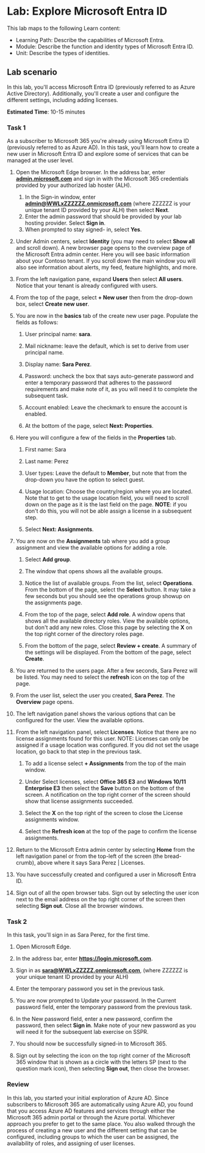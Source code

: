 <!---
---
lab:
    title: 'Explore Microsoft Entra ID User Settings'
    Learning Path/Module/Unit: 'Learning Path: Describe the capabilities of Microsoft Entra; Module 1: Describe the function and identity types of Microsoft Entra ID; Unit 3: Describe the Microsoft Entra identity types'
---
--->

# Lab: Explore Microsoft Entra ID

This lab maps to the following Learn content:

- Learning Path: Describe the capabilities of Microsoft Entra.
- Module: Describe the function and identity types of Microsoft Entra ID.
- Unit: Describe the types of identities.

## Lab scenario

In this lab, you'll access Microsoft Entra ID (previously referred to as Azure Active Directory).  Additionally, you'll create a user and configure the different settings, including adding licenses.  

**Estimated Time**: 10-15 minutes

### Task 1

As a subscriber to Microsoft 365 you're already using Microsoft Entra ID (previously referred to as Azure AD).  In this task, you’ll learn how to create a new user in Microsoft Entra ID and explore some of services that can be managed at the user level.

1. Open the Microsoft Edge browser. In the address bar, enter **[admin.microsoft.com](https://admin.microsoft.com)** and sign in with the Microsoft 365 credentials provided by your authorized lab hoster (ALH).
    1. In the Sign-in window, enter **admin@WWLxZZZZZZ.onmicrosoft.com** (where ZZZZZZ is your unique tenant ID provided by your ALH) then select **Next**.
    1. Enter the admin password that should be provided by your lab hosting provider. Select **Sign in**.
    1. When prompted to stay signed- in, select **Yes**.

1. Under Admin centers, select **Identity** (you may need to select **Show all** and scroll down).  A new browser page opens to the overview page of the Microsoft Entra admin center. Here you will see basic information about your Contoso tenant. If you scroll down the main window you will also see information about alerts, my feed, feature highlights, and more.

1. From the left navigation pane, expand **Users** then select **All users**. Notice that your tenant is already configured with users.

1. From the top of the page, select **+ New user** then from the drop-down box, select **Create new user**.

1. You are now in the **basics** tab of the create new user page. Populate the fields as follows:
    1. User principal name: **sara**.

    1. Mail nickname: leave the default, which is set to derive from user principal name.

    1. Display name: **Sara Perez**.

    1. Password: uncheck the box that says auto-generate password and enter a temporary password that adheres to the password requirements and make note of it, as you will need it to complete the subsequent task.

    1. Account enabled:  Leave the checkmark to ensure the account is enabled.

    1. At the bottom of the page, select **Next: Properties**.

1. Here you will configure a few of the fields in the **Properties** tab.

    1. First name: Sara

    1. Last name: Perez

    1. User types:  Leave the default to **Member**, but note that from the drop-down you have the option to select guest.

    1. Usage location: Choose the country/region where you are located.  Note that to get to the usage location field, you will need to scroll down on the page as it is the last field on the page.  **NOTE**: if you don't do this, you will not be able assign a license in a subsequent step.

    1. Select **Next: Assignments**.

1. You are now on the **Assignments** tab where you add a group assignment and view the available options for adding a role.

    1. Select **Add group**.

    1. The window that opens shows all the available groups.  

    1. Notice the list of available groups.  From the list, select **Operations**.  From the bottom of the page, select the **Select** button.  It may take a few seconds but you should see the operations group showup on the assignments page.

    1. From the top of the page, select **Add role**.  A window opens that shows all the available directory roles.  View the available options, but don't add any new roles.  Close this page by selecting the **X** on the top right corner of the directory roles page.
    1. From the bottom of the page, select **Review + create**. A summary of the settings will be displayed.  From the bottom of the page, select **Create**.

1. You are returned to the users page.  After a few seconds, Sara Perez will be listed.  You may need to select the **refresh** icon on the top of the page.

1. From the user list, select the user you created, **Sara Perez**.  The **Overview** page opens.

1. The left navigation panel shows the various options that can be configured for the user. View the available options.

1. From the left navigation panel, select **Licenses**.  Notice that there are no license assignments found for this user.  NOTE:  Licenses can only be assigned if a usage location was configured. If you did not set the usage location, go back to that step in the previous task.

    1. To add a license select **+ Assignments** from the top of the main window.

    1. Under Select licenses, select **Office 365 E3** and **Windows 10/11 Enterprise E3** then select the **Save** button on the bottom of the screen. A notification on the top right corner of the screen should show that license assignments succeeded.

    1. Select the **X** on the top right of the screen to close the License assignments window.

    1. Select the **Refresh icon** at the top of the page to confirm the license assignments.

1. Return to the Microsoft Entra admin center by selecting **Home** from the left navigation panel or from the top-left of the screen (the bread-crumb), above where it says Sara Perez | Licenses.

1. You have successfully created and configured a user in Microsoft Entra ID.

1. Sign out of all the open browser tabs. Sign out by selecting the user icon next to the email address on the top right corner of the screen then selecting **Sign out**. Close all the browser windows.

### Task 2

In this task, you'll sign in as Sara Perez, for the first time.

1. Open Microsoft Edge.

2. In the address bar, enter **https://login.microsoft.com**.

3. Sign in as **sara@WWLxZZZZZ.onmicrosoft.com**, (where ZZZZZZ is your unique tenant ID provided by your ALH)
4. Enter the temporary password you set in the previous task.

5. You are now prompted to Update your password. In the Current password field, enter the temporary password from the previous task.

6. In the New password field, enter a new password, confirm the password, then select **Sign in**.  Make note of your new password as you will need it for the subsequent lab exercise on SSPR.

7. You should now be successfully signed-in to Microsoft 365.

8. Sign out by selecting the icon on the top right corner of the Microsoft 365 window that is shown as a circle with the letters SP (next to the question mark icon), then selecting **Sign out**, then close the browser.

### Review

In this lab, you started your initial exploration of Azure AD. Since subscribers to Microsoft 365 are automatically using Azure AD, you found that you access Azure AD features and services through either the Microsoft 365 admin portal or through the Azure portal.  Whichever approach you prefer to get to the same place.  You also walked through the process of creating a new user and the different setting that can be configured, including groups to which the user can be assigned, the availability of roles, and assigning of user licenses.
